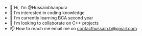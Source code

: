 - 👋 Hi, I’m @Hussainbhanpura
- 👀 I’m interested in coding knowledge
- 🌱 I’m currently learning BCA second year
- 💞️ I’m looking to collaborate on C++ projects
- 📫 How to reach me email me on contacthussain.b@gmail.com

<!---
Hussainbhanpura/Hussainbhanpura is a ✨ special ✨ repository because its `README.md` (this file) appears on your GitHub profile.
You can click the Preview link to take a look at your changes.
--->
